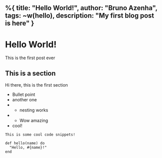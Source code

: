 %{
  title: "Hello World!",
  author: "Bruno Azenha",
  tags: ~w(hello),
  description: "My first blog post is here"
}
---
# Hello World!

This is the first post ever

## This is a section

Hi there, this is the first section

- Bullet point
- another one
- - nesting works
- - Wow amazing
- cool!

```
This is some cool code snippets!

def hello(name) do
  "Hello, #{name}!"
end
```

